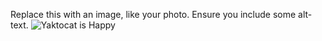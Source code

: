 Replace this with an image, like your photo. Ensure you include some alt-text.
![Yaktocat is Happy](https://octodex.github.com/images/yaktocat.png)
